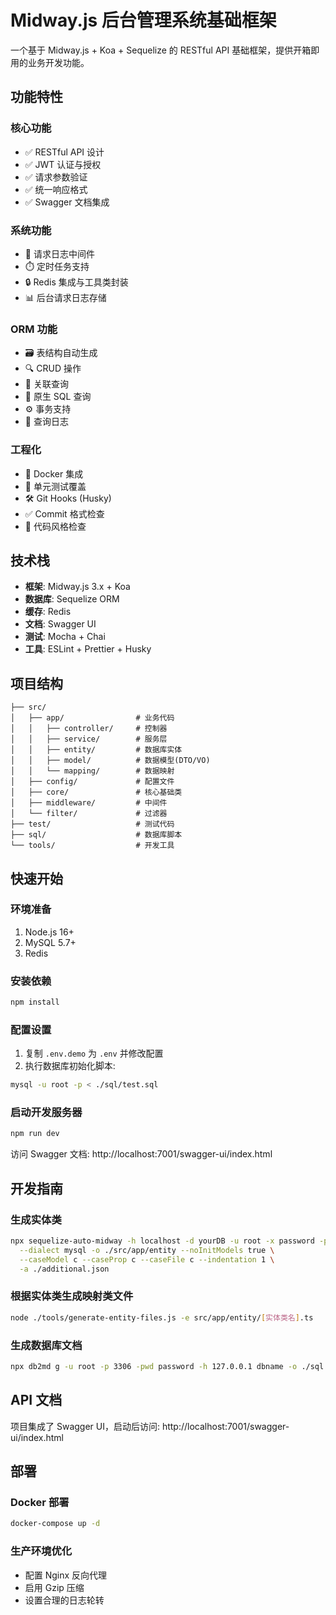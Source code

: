 # Midway.js 后台管理系统基础框架

一个基于 Midway.js + Koa + Sequelize 的 RESTful API 基础框架，提供开箱即用的业务开发功能。

## 功能特性

### 核心功能

- ✅ RESTful API 设计
- ✅ JWT 认证与授权
- ✅ 请求参数验证
- ✅ 统一响应格式
- ✅ Swagger 文档集成

### 系统功能

- 📝 请求日志中间件
- ⏱️ 定时任务支持
- 🔒 Redis 集成与工具类封装
- 📊 后台请求日志存储

### ORM 功能

- 🗃️ 表结构自动生成
- 🔍 CRUD 操作
- 🔗 关联查询
- 📜 原生 SQL 查询
- ⚙️ 事务支持
- 📝 查询日志

### 工程化

- 🐳 Docker 集成
- 🧪 单元测试覆盖
- 🛠️ Git Hooks (Husky)
- ✅ Commit 格式检查
- 🧹 代码风格检查

## 技术栈

- **框架**: Midway.js 3.x + Koa
- **数据库**: Sequelize ORM
- **缓存**: Redis
- **文档**: Swagger UI
- **测试**: Mocha + Chai
- **工具**: ESLint + Prettier + Husky

## 项目结构

```
├── src/
│   ├── app/                # 业务代码
│   │   ├── controller/     # 控制器
│   │   ├── service/        # 服务层
│   │   ├── entity/         # 数据库实体
│   │   ├── model/          # 数据模型(DTO/VO)
│   │   └── mapping/        # 数据映射
│   ├── config/             # 配置文件
│   ├── core/               # 核心基础类
│   ├── middleware/         # 中间件
│   └── filter/             # 过滤器
├── test/                   # 测试代码
├── sql/                    # 数据库脚本
└── tools/                  # 开发工具
```

## 快速开始

### 环境准备

1. Node.js 16+
2. MySQL 5.7+
3. Redis

### 安装依赖

```bash
npm install
```

### 配置设置

1. 复制 `.env.demo` 为 `.env` 并修改配置
2. 执行数据库初始化脚本:

```bash
mysql -u root -p < ./sql/test.sql
```

### 启动开发服务器

```bash
npm run dev
```

访问 Swagger 文档: http://localhost:7001/swagger-ui/index.html

## 开发指南

### 生成实体类

```bash
npx sequelize-auto-midway -h localhost -d yourDB -u root -x password -p 3306 \
  --dialect mysql -o ./src/app/entity --noInitModels true \
  --caseModel c --caseProp c --caseFile c --indentation 1 \
  -a ./additional.json
```

### 根据实体类生成映射类文件

```bash
node ./tools/generate-entity-files.js -e src/app/entity/[实体类名].ts
```

### 生成数据库文档

```bash
npx db2md g -u root -p 3306 -pwd password -h 127.0.0.1 dbname -o ./sql
```

## API 文档

项目集成了 Swagger UI，启动后访问:
http://localhost:7001/swagger-ui/index.html

## 部署

### Docker 部署

```bash
docker-compose up -d
```

### 生产环境优化

- 配置 Nginx 反向代理
- 启用 Gzip 压缩
- 设置合理的日志轮转
